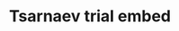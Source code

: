 ---
layout: post
title: 'Tsarnaev trial embed'
story: 'http://www.bostonglobe.com/2015/03/04/four-minutes/JoDzDJiC8BO0qDRtyPgMQI/story.html'
text: 'Embeddable daily summary cards with podcast recaps of the Boston Marathon bombing trial.'
vimeo: '<iframe src="https://player.vimeo.com/video/122433172?color=ffffff&title=0&byline=0&portrait=0" width="640" height="424" frameborder="0" webkitallowfullscreen mozallowfullscreen allowfullscreen></iframe>'
mobile: 'tsarnaev'
---